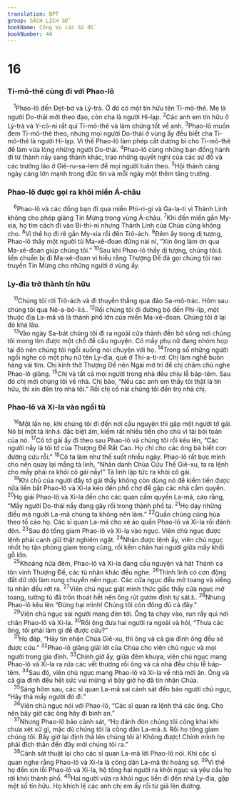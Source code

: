 ```yaml
---
translation: BPT
group: SÁCH LỊCH SỬ
bookName: Công Vụ các Sứ đồ 
bookNumber: 44
---
```


<div class="title"><h1>16</h1><h3>Ti-mô-thê cùng đi với Phao-lô</h3></div>
<span class="verse cong_16_1"> <sup>1</sup>Phao-lô đến Đẹt-bơ và Lý-trà. Ở đó có một tín hữu tên Ti-mô-thê. Mẹ là người Do-thái mới theo đạo, còn cha là người Hi-lạp.</span>
<span class="verse cong_16_2"><sup>2</sup>Các anh em tín hữu ở Lý-trà và Y-cô-ni rất quí Ti-mô-thê và làm chứng tốt về anh.</span>
<span class="verse cong_16_3"><sup>3</sup>Phao-lô muốn đem Ti-mô-thê theo, nhưng mọi người Do-thái ở vùng ấy đều biết cha Ti-mô-thê là người Hi-lạp. Vì thế Phao-lô làm phép cắt dương bì cho Ti-mô-thê để làm vừa lòng những người Do-thái.</span>
<span class="verse cong_16_4"><sup>4</sup>Phao-lô cùng những bạn đồng hành đi từ thành nầy sang thành khác, trao những quyết nghị của các sứ đồ và các trưởng lão ở Giê-ru-sa-lem để mọi người tuân theo.</span>
<span class="verse cong_16_5"><sup>5</sup>Hội thánh càng ngày càng lớn mạnh trong đức tin và mỗi ngày một thêm tăng trưởng.<br/></span>
<div class="title"><h3>Phao-lô được gọi ra khỏi miền Á-châu</h3></div>
<span class="verse cong_16_6"> <sup>6</sup>Phao-lô và các đồng bạn đi qua miền Phi-ri-gi và Ga-la-ti vì Thánh Linh không cho phép giảng Tin Mừng trong vùng Á-châu.</span>
<span class="verse cong_16_7"><sup>7</sup>Khi đến miền gần My-xia, họ tìm cách đi vào Bi-thi-ni nhưng Thánh Linh của Chúa cũng không cho.</span>
<span class="verse cong_16_8"><sup>8</sup>Vì thế họ đi rẽ gần My-xia rồi đến Trô-ách.</span>
<span class="verse cong_16_9"><sup>9</sup>Đêm ấy trong dị tượng, Phao-lô thấy một người từ Ma-xê-đoan đứng nài nỉ, “Xin ông làm ơn qua Ma-xê-đoan giúp chúng tôi.”</span>
<span class="verse cong_16_10"><sup>10</sup>Sau khi Phao-lô thấy dị tượng, chúng tôi<a data-toggle="tooltip" data-placement="bottom" title="Lu-ca, tác giả sách Sứ đồ có thể đã đi với Phao-lô qua Ma-xê-đoan nhưng không rời thành Phi-líp với ông. (Xem câu 40.) Đại danh từ ngôi thứ nhất số nhiều “chúng tôi” lại được dùng trong 20:5-21:18 và 27:1-28.">⚓</a> liền chuẩn bị đi Ma-xê-đoan vì hiểu rằng Thượng Đế đã gọi chúng tôi rao truyền Tin Mừng cho những người ở vùng ấy.<br/></span>
<div class="title"><h3>Ly-đia trở thành tín hữu</h3></div>
<span class="verse cong_16_11"> <sup>11</sup>Chúng tôi rời Trô-ách và đi thuyền thẳng qua đảo Sa-mô-trác. Hôm sau chúng tôi qua Nê-a-bô-li<a data-toggle="tooltip" data-placement="bottom" title="Một thành phố thuộc Ma-xê-đoan. Đó là thành phố đầu tiên trên lục địa Âu-châu mà Phao-lô thăm.">⚓</a>.</span>
<span class="verse cong_16_12"><sup>12</sup>Rồi chúng tôi đi đường bộ đến Phi-líp, một thuộc địa La-mã và là thành phố lớn của miền Ma-xê-đoan. Chúng tôi ở lại đó khá lâu.<br/></span>
<span class="verse cong_16_13"> <sup>13</sup>Vào ngày Sa-bát chúng tôi đi ra ngoài cửa thành đến bờ sông nơi chúng tôi mong tìm được một chỗ để cầu nguyện. Có mấy phụ nữ đang nhóm họp tại đó nên chúng tôi ngồi xuống nói chuyện với họ.</span>
<span class="verse cong_16_14"><sup>14</sup>Trong số những người ngồi nghe có một phụ nữ tên Ly-đia, quê ở Thi-a-ti-rơ. Chị làm nghề buôn hàng vải tím. Chị kính thờ Thượng Đế nên Ngài mở trí để chị chăm chú nghe Phao-lô giảng.</span>
<span class="verse cong_16_15"><sup>15</sup>Chị và tất cả mọi người trong nhà đều chịu lễ báp-têm. Sau đó chị mời chúng tôi về nhà. Chị bảo, “Nếu các anh em thấy tôi thật là tín hữu, thì xin đến trọ nhà tôi.” Rồi chị cố nài chúng tôi đến trọ nhà chị.<br/></span>
<div class="title"><h3>Phao-lô và Xi-la vào ngồi tù</h3></div>
<span class="verse cong_16_16"> <sup>16</sup>Một lần nọ, khi chúng tôi đi đến nơi cầu nguyện thì gặp một người tớ gái. Nó bị một tà linh<a data-toggle="tooltip" data-placement="bottom" title="Đây là một thứ quỉ khiến cô gái bảo mình có những hiểu biết đặc biệt.">⚓</a> đặc biệt ám, kiếm rất nhiều tiền cho chủ vì tài bói toán của nó.</span>
<span class="verse cong_16_17"><sup>17</sup>Cô tớ gái ấy đi theo sau Phao-lô và chúng tôi rồi kêu lên, “Các người nầy là tôi tớ của Thượng Đế Rất Cao. Họ chỉ cho các ông bà biết con đường cứu rỗi.”</span>
<span class="verse cong_16_18"><sup>18</sup>Cô ta làm như thế suốt nhiều ngày. Phao-lô rất bực mình cho nên quay lại mắng tà linh, “Nhân danh Chúa Cứu Thế Giê-xu, ta ra lệnh cho mầy phải ra khỏi cô gái nầy!” Tà linh lập tức ra khỏi cô gái.<br/></span>
<span class="verse cong_16_19"> <sup>19</sup>Khi chủ của người đầy tớ gái thấy không còn dùng nó để kiếm tiền được nữa liền bắt Phao-lô và Xi-la kéo đến phố chợ để gặp các nhà cầm quyền.</span>
<span class="verse cong_16_20"><sup>20</sup>Họ giải Phao-lô và Xi-la đến cho các quan cầm quyền La-mã, cáo rằng, “Mấy người Do-thái nầy đang gây rối trong thành phố ta.</span>
<span class="verse cong_16_21"><sup>21</sup>Họ dạy những điều mà người La-mã chúng ta không nên làm.”</span>
<span class="verse cong_16_22"><sup>22</sup>Quần chúng cũng hùa theo tố cáo họ. Các sĩ quan La-mã cho xé áo quần Phao-lô và Xi-la rồi đánh đòn.</span>
<span class="verse cong_16_23"><sup>23</sup>Sau đó tống giam Phao-lô và Xi-la vào ngục. Viên chủ ngục được lệnh phải canh giữ thật nghiêm ngặt.</span>
<span class="verse cong_16_24"><sup>24</sup>Nhận được lệnh ấy, viên chủ ngục nhốt họ tận phòng giam trong cùng, rồi kềm chân hai người giữa mấy khối gỗ lớn.<br/></span>
<span class="verse cong_16_25"> <sup>25</sup>Khoảng nửa đêm, Phao-lô và Xi-la đang cầu nguyện và hát Thánh ca tôn vinh Thượng Đế, các tù nhân khác đều nghe.</span>
<span class="verse cong_16_26"><sup>26</sup>Thình lình có cơn động đất dữ dội làm rung chuyển nền ngục. Các cửa ngục đều mở toang và xiềng tù nhân đều rớt ra.</span>
<span class="verse cong_16_27"><sup>27</sup>Viên chủ ngục giật mình thức giấc thấy cửa ngục mở toang, tưởng tù đã trốn thoát hết nên ông rút gươm định tự sát<a data-toggle="tooltip" data-placement="bottom" title="Ông ta nghĩ các nhà cầm quyền sẽ giết mình về tội để tù trốn thoát.">⚓</a>.</span>
<span class="verse cong_16_28"><sup>28</sup>Nhưng Phao-lô kêu lên “Đừng hại mình! Chúng tôi còn đông đủ cả đây.”<br/></span>
<span class="verse cong_16_29"> <sup>29</sup>Viên chủ ngục sai người mang đèn tới. Ông ta chạy vào, run rẩy quì nơi chân Phao-lô và Xi-la.</span>
<span class="verse cong_16_30"><sup>30</sup>Rồi ông đưa hai người ra ngoài và hỏi, “Thưa các ông, tôi phải làm gì để được cứu?”<br/></span>
<span class="verse cong_16_31"> <sup>31</sup>Họ đáp, “Hãy tin nhận Chúa Giê-xu, thì ông và cả gia đình ông đều sẽ được cứu.”</span>
<span class="verse cong_16_32"><sup>32</sup>Phao-lô giảng giải lời của Chúa cho viên chủ ngục và mọi người trong gia đình.</span>
<span class="verse cong_16_33"><sup>33</sup>Chính giờ ấy, giữa đêm khuya, viên chủ ngục mang Phao-lô và Xi-la ra rửa các vết thương rồi ông và cả nhà đều chịu lễ báp-têm.</span>
<span class="verse cong_16_34"><sup>34</sup>Sau đó, viên chủ ngục mang Phao-lô và Xi-la về nhà mời ăn. Ông và cả gia đình đều hết sức vui mừng vì bây giờ họ đã tin nhận Chúa.<br/></span>
<span class="verse cong_16_35"> <sup>35</sup>Sáng hôm sau, các sĩ quan La-mã sai cảnh sát đến bảo người chủ ngục, “Hãy thả mấy người đó đi.”<br/></span>
<span class="verse cong_16_36"> <sup>36</sup>Viên chủ ngục nói với Phao-lô, “Các sĩ quan ra lệnh thả các ông. Cho nên bây giờ các ông hãy đi bình an.”<br/></span>
<span class="verse cong_16_37"> <sup>37</sup>Nhưng Phao-lô bảo cảnh sát, “Họ đánh đòn chúng tôi công khai khi chưa xét xử gì, mặc dù chúng tôi là công dân La-mã.<a data-toggle="tooltip" data-placement="bottom" title="Luật La-mã qui định rằng không được phép đánh đòn công dân La-mã trước khi đem ra xét xử.">⚓</a> Rồi họ tống giam chúng tôi. Bây giờ lại định thả lén chúng tôi à! Không được! Chính mình họ phải đích thân đến đây mời chúng tôi ra.”<br/></span>
<span class="verse cong_16_38"> <sup>38</sup>Cảnh sát thuật lại cho các sĩ quan La-mã lời Phao-lô nói. Khi các sĩ quan nghe rằng Phao-lô và Xi-la là công dân La-mã thì hoảng sợ.</span>
<span class="verse cong_16_39"><sup>39</sup>Vì thế họ đến xin lỗi Phao-lô và Xi-la, hộ tống hai người ra khỏi ngục và yêu cầu họ rời khỏi thành phố.</span>
<span class="verse cong_16_40"><sup>40</sup>Hai người vừa ra khỏi ngục liền đi đến nhà Ly-đia, gặp một số tín hữu. Họ khích lệ các anh chị em ấy rồi từ giã lên đường.<br/></span>
